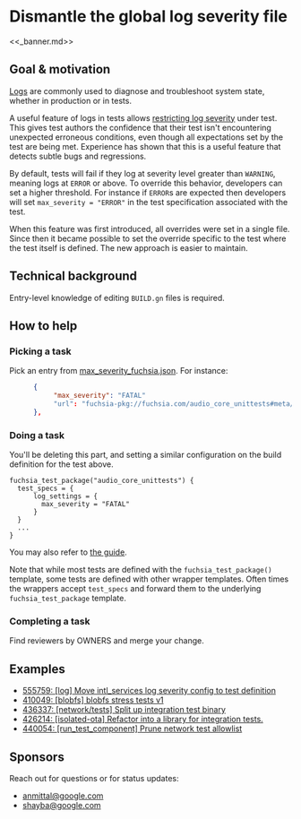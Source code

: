 # Dismantle the global log severity file

<<_banner.md>>

## Goal & motivation

[Logs][logs] are commonly used to diagnose and troubleshoot system state,
whether in production or in tests.

A useful feature of logs in tests allows [restricting log severity][logs-tests]
under test. This gives test authors the confidence that their test isn't
encountering unexpected erroneous conditions, even though all expectations set
by the test are being met. Experience has shown that this is a useful feature
that detects subtle bugs and regressions.

By default, tests will fail if they log at severity level greater than
`WARNING`, meaning logs at `ERROR` or above.
To override this behavior, developers can set a higher threshold. For instance
if `ERROR`s are expected then developers will set `max_severity = "ERROR"` in
the test specification associated with the test.

When this feature was first introduced, all overrides were set in a
single file. Since then it became possible to set the
override specific to the test where the test itself is defined. The new approach
is easier to maintain.

## Technical background

Entry-level knowledge of editing `BUILD.gn` files is required.

## How to help

### Picking a task

Pick an entry from [max_severity_fuchsia.json][max-severity-json].
For instance:

```json
      {
           "max_severity": "FATAL"
           "url": "fuchsia-pkg://fuchsia.com/audio_core_unittests#meta/audio_core_unittests.cm"
      },
```

### Doing a task

You'll be deleting this part, and setting a similar configuration on the build
definition for the test above.

```gn
fuchsia_test_package("audio_core_unittests") {
  test_specs = {
      log_settings = {
        max_severity = "FATAL"
      }
  }
  ...
}
```

You may also refer to [the guide][logs-tests].

Note that while most tests are defined with the `fuchsia_test_package()`
template, some tests are defined with other wrapper templates. Often times the
wrappers accept `test_specs` and forward them to the underlying
`fuchsia_test_package` template.

### Completing a task

Find reviewers by OWNERS and merge your change.

## Examples

*   [555759: [log] Move intl_services log severity config to test definition](https://fuchsia-review.googlesource.com/c/fuchsia/+/555759)
*   [410049: [blobfs] blobfs stress tests v1](https://fuchsia-review.googlesource.com/c/fuchsia/+/410049)
*   [436337: [network/tests] Split up integration test binary](https://fuchsia-review.googlesource.com/c/fuchsia/+/436337)
*   [426214: [isolated-ota] Refactor into a library for integration tests.](https://fuchsia-review.googlesource.com/c/fuchsia/+/426214)
*   [440054: [run_test_component] Prune network test allowlist](https://fuchsia-review.googlesource.com/c/fuchsia/+/440054)

## Sponsors

Reach out for questions or for status updates:

*   <anmittal@google.com>
*   <shayba@google.com>

[logs]: /docs/concepts/components/diagnostics/logs/README.md
[logs-tests]: /docs/development/diagnostics/test_and_logs.md
[max-severity-json]: https://fuchsia.googlesource.com/fuchsia/+/589aecf5a99689e33621137355b79dcebf6e0c48/garnet/bin/run_test_component/max_severity_fuchsia.json
